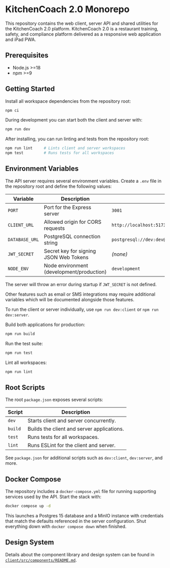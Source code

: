# KitchenCoach 2.0 Monorepo

This repository contains the web client, server API and shared utilities for the KitchenCoach 2.0 platform. KitchenCoach 2.0 is a restaurant training, safety, and compliance platform delivered as a responsive web application and iPad PWA.

## Prerequisites

- Node.js >=18
- npm >=9

## Getting Started

Install all workspace dependencies from the repository root:

```bash
npm ci
```

During development you can start both the client and server with:

```bash
npm run dev
```

After installing, you can run linting and tests from the repository root:

```bash
npm run lint     # Lints client and server workspaces
npm test         # Runs tests for all workspaces
```

## Environment Variables

The API server requires several environment variables. Create a `.env` file in the repository root and define the following values:

| Variable | Description | Default |
|----------|-------------|---------|
| `PORT` | Port for the Express server | `3001` |
| `CLIENT_URL` | Allowed origin for CORS requests | `http://localhost:5173` |
| `DATABASE_URL` | PostgreSQL connection string | `postgresql://dev:dev@localhost:5432/kitchencoach_dev` |
| `JWT_SECRET` | Secret key for signing JSON Web Tokens | *(none)* |
| `NODE_ENV` | Node environment (development/production) | `development` |

The server will throw an error during startup if `JWT_SECRET` is not defined.

Other features such as email or SMS integrations may require additional variables which will be documented alongside those features.

To run the client or server individually, use `npm run dev:client` or `npm run dev:server`.

Build both applications for production:

```bash
npm run build
```

Run the test suite:

```bash
npm run test
```

Lint all workspaces:

```bash
npm run lint
```

## Root Scripts

The root `package.json` exposes several scripts:

| Script | Description |
| --- | --- |
| `dev` | Starts client and server concurrently. |
| `build` | Builds the client and server applications. |
| `test` | Runs tests for all workspaces. |
| `lint` | Runs ESLint for the client and server. |

See `package.json` for additional scripts such as `dev:client`, `dev:server`, and more.

## Docker Compose

The repository includes a `docker-compose.yml` file for running supporting
services used by the API. Start the stack with:

```bash
docker compose up -d
```

This launches a Postgres 15 database and a MinIO instance with credentials that
match the defaults referenced in the server configuration. Shut everything down
with `docker compose down` when finished.

## Design System

Details about the component library and design system can be found in [`client/src/components/README.md`](client/src/components/README.md).
